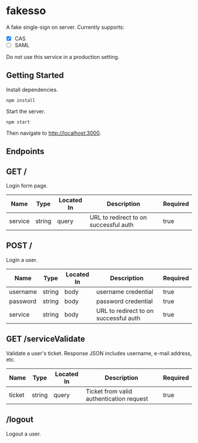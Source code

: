 fakesso
=======

A fake single-sign on server. Currently supports:

- [X] CAS
- [ ] SAML

Do not use this service in a production setting.

Getting Started
---------------

Install dependencies.

```
npm install
```

Start the server.

```
npm start
```

Then navigate to [http://localhost:3000](http://localhost:3000).


Endpoints
---------

## GET /

Login form page.

| Name    | Type   | Located In | Description                           | Required |
|---------|--------|------------|---------------------------------------|----------|
| service | string | query      | URL to redirect to on successful auth | true     |

## POST /

Login a user.

| Name     | Type   | Located In | Description                           | Required |
|----------|--------|------------|---------------------------------------|----------|
| username | string | body       | username credential                   | true     |
| password | string | body       | password credential                   | true     |
| service  | string | body       | URL to redirect to on successful auth | true     |

## GET /serviceValidate

Validate a user's ticket. Response JSON includes username, e-mail address, etc.

| Name     | Type   | Located In | Description                              | Required |
|----------|--------|------------|------------------------------------------|----------|
| ticket   | string | query      | Ticket from valid authentication request | true     |

## /logout

Logout a user.